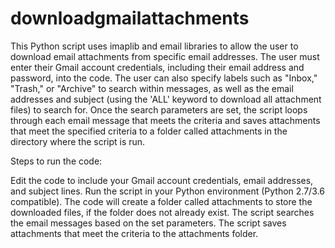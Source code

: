 # downloadgmailattachments
This Python script uses imaplib and email libraries to allow the user to download email attachments from specific email addresses. The user must enter their Gmail account credentials, including their email address and password, into the code. The user can also specify labels such as "Inbox," "Trash," or "Archive" to search within messages, as well as the email addresses and subject (using the 'ALL' keyword to download all attachment files) to search for. Once the search parameters are set, the script loops through each email message that meets the criteria and saves attachments that meet the specified criteria to a folder called attachments in the directory where the script is run. 

Steps to run the code:

Edit the code to include your Gmail account credentials, email addresses, and subject lines.
Run the script in your Python environment (Python 2.7/3.6 compatible).
The code will create a folder called attachments to store the downloaded files, if the folder does not already exist.
The script searches the email messages based on the set parameters.
The script saves attachments that meet the criteria to the attachments folder.
